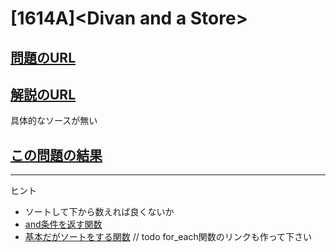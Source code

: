 # \[1614A\]\<Divan and a Store\>

## [問題のURL](https://codeforces.com/problemset/problem/1614/A)

## [解説のURL](https://codeforces.com/blog/entry/97283)

具体的なソースが無い

## [この問題の結果](https://codeforces.com/contest/1614/status/A)

<!---- 「問題の結果の見方」
 PROBLEMS→問題番号一覧→回答者数→accepted＋言語をセレクトする 
 ---->

-----
ヒント

* ソートして下から数えれば良くないか
* [and条件を返す関数](https://cpprefjp.github.io/reference/functional/logical_and.html)
* [基本だがソートをする関数](https://cpprefjp.github.io/reference/algorithm/sort.html)
// todo for_each関数のリンクも作って下さい
